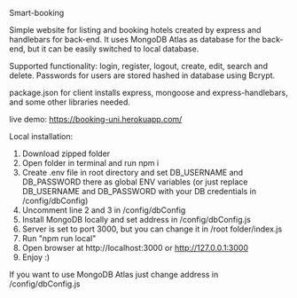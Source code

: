 Smart-booking

Simple website for listing and booking hotels created by express and handlebars for back-end. It uses MongoDB Atlas as database for the back-end, but it can be easily switched to local database.

Supported functionality: login, register, logout, create, edit, search and delete. Passwords for users are stored hashed in database using Bcrypt.

package.json for client installs express, mongoose and express-handlebars, and some other libraries needed.

live demo: https://booking-uni.herokuapp.com/

Local installation:

1. Download zipped folder
2. Open folder in terminal and run npm i
3. Create .env file in root directory and set DB_USERNAME and DB_PASSWORD there as global ENV variables 
(or just replace DB_USERNAME and DB_PASSWORD with your DB credentials in /config/dbConfig)
4. Uncomment line 2 and 3 in /config/dbConfig
4. Install MongoDB locally and set address in /config/dbConfig.js
5. Server is set to port 3000, but you can change it in /root folder/index.js
6. Run "npm run local"
7. Open browser at http://localhost:3000 or http://127.0.0.1:3000
8. Enjoy :)

If you want to use MongoDB Atlas just change address in /config/dbConfig.js